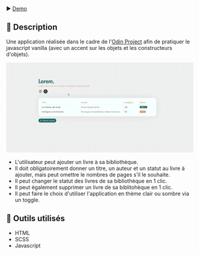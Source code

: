 ▶️ [Demo](https://web-lux.github.io/librairie/)

## 📄 Description
Une application réalisée dans le cadre de l'[Odin Project](https://www.theodinproject.com/lessons/node-path-javascript-library) afin de pratiquer le javascript vanilla (avec un accent sur les objets et les constructeurs d'objets).

![Gif de l'application](preview.gif)

- L'utilisateur peut ajouter un livre à sa bibliothèque.
- Il doit obligatoirement donner un titre, un auteur et un statut au livre à ajouter, mais peut omettre le nombres de pages s'il le souhaite.
- Il peut changer le statut des livres de sa bibliothèque en 1 clic. 
- Il peut également supprimer un livre de sa biblitohèque en 1 clic. 
- Il peut faire le choix d'utiliser l'application en thème clair ou sombre via un toggle. 

## 🔨 Outils utilisés
- HTML
- SCSS
- Javascript
